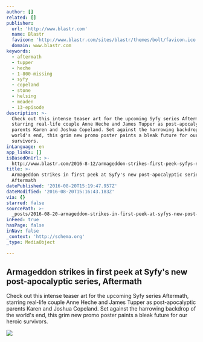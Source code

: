 ```yaml
---
author: []
related: []
publisher:
  url: 'http://www.blastr.com'
  name: Blastr
  favicon: 'http://www.blastr.com/sites/blastr/themes/bolt/favicon.ico'
  domain: www.blastr.com
keywords:
  - aftermath
  - tupper
  - heche
  - 1-800-missing
  - syfy
  - copeland
  - stone
  - helsing
  - meaden
  - 13-episode
description: >-
  Check out this intense teaser art for the upcoming Syfy series Aftermath,
  starring real-life couple Anne Heche and James Tupper as post-apocalyptic
  parents Karen and Joshua Copeland. Set against the harrowing backdrop of the
  world's end, this grim new promo poster paints a bleak future for our heroic
  survivors.
inLanguage: en
app_links: []
isBasedOnUrl: >-
  http://www.blastr.com/2016-8-12/armageddon-strikes-first-peek-syfys-new-post-apocalyptic-series-aftermath
title: >-
  Armageddon strikes in first peek at Syfy's new post-apocalyptic series,
  Aftermath
datePublished: '2016-08-20T15:19:47.957Z'
dateModified: '2016-08-20T15:16:43.183Z'
via: {}
starred: false
sourcePath: >-
  _posts/2016-08-20-armageddon-strikes-in-first-peek-at-syfys-new-post-apocalyp.md
inFeed: true
hasPage: false
inNav: false
_context: 'http://schema.org'
_type: MediaObject

---
```

<article style=""><h1>Armageddon strikes in first peek at Syfy's new post-apocalyptic series, Aftermath</h1><p>Check out this intense teaser art for the upcoming Syfy series Aftermath, starring real-life couple Anne Heche and James Tupper as post-apocalyptic parents Karen and Joshua Copeland. Set against the harrowing backdrop of the world's end, this grim new promo poster paints a bleak future for our heroic survivors.</p><img src="http://www.blastr.com/sites/blastr/files/styles/rectangle_1200x667/public/aftermath_hero_1920x1200.jpg?itok=9qclRL-N" /></article>
